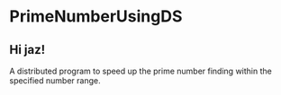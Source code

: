 # PrimeNumberUsingDS
## Hi jaz!
A distributed program to speed up the prime number finding within the specified number range.
